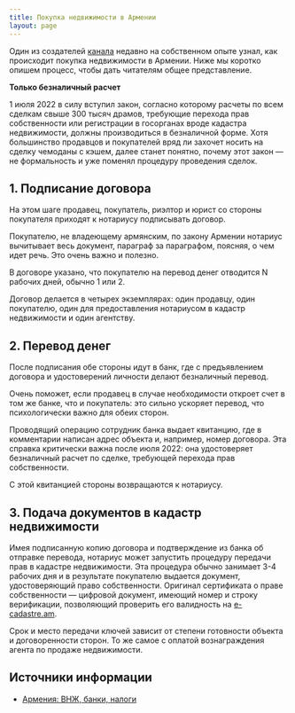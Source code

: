 ```yaml
---
title: Покупка недвижимости в Армении
layout: page
---
```


Один из создателей [канала](https://t.me/am_banking_and_residency) недавно на собственном опыте узнал, как происходит покупка недвижимости в Армении. Ниже мы коротко опишем процесс, чтобы дать читателям общее представление.

**Только безналичный расчет**

1 июля 2022 в силу вступил закон, согласно которому расчеты по всем сделкам свыше 300 тысяч драмов, требующие перехода
прав собственности или регистрации в госорганах вроде кадастра недвижимости, должны производиться в безналичной форме.
Хотя большинство продавцов и покупателей вряд ли захочет носить на сделку чемоданы с кэшем, далее станет понятно, почему
этот закон — не формальность и уже поменял процедуру проведения сделок.

## 1. Подписание договора

На этом шаге продавец, покупатель, риэлтор и юрист со стороны покупателя приходят к нотариусу подписывать договор.

Покупателю, не владеющему армянским, по закону Армении нотариус вычитывает весь документ, параграф за параграфом,
поясняя, о чем идет речь. Это очень важно и полезно.

В договоре указано, что покупателю на перевод денег отводится N рабочих дней, обычно 1 или 2.

Договор делается в четырех экземплярах: один продавцу, один покупателю, один для предоставления нотариусом в кадастр недвижимости и один агентству.

## 2. Перевод денег

После подписания обе стороны идут в банк, где с предъявлением договора и удостоверений личности делают безналичный перевод.

Очень поможет, если продавец в случае необходимости откроет счет в том же банке, что и покупатель: это сильно ускоряет
перевод, что психологически важно для обеих сторон.

Проводящий операцию сотрудник банка выдает квитанцию, где в комментарии написан адрес объекта и, например, номер договора.
Эта справка критически важна после июля 2022: она удостоверяет безналичный расчет по сделке, требующей перехода прав собственности.

С этой квитанцией стороны возвращаются к нотариусу.

## 3. Подача документов в кадастр недвижимости

Имея подписанную копию договора и подтверждение из банка об отправке перевода, нотариус может запустить процедуру
передачи прав в кадастре недвижимости. Эта процедура обычно занимает 3-4 рабочих дня и в результате покупателю выдается
документ, удостоверяющий право собственности. Оригинал сертификата о праве собственности — цифровой документ,
имеющий номер и строку верификации, позволяющий проверить его валидность на [e-cadastre.am](https://e-cadastre.am).

Срок и место передачи ключей зависит от степени готовности объекта и договоренности сторон. То же самое с оплатой
вознаграждения агента по продаже недвижимости.

## Источники информации

- [Армения: ВНЖ, банки, налоги](https://t.me/am_banking_and_residency)
